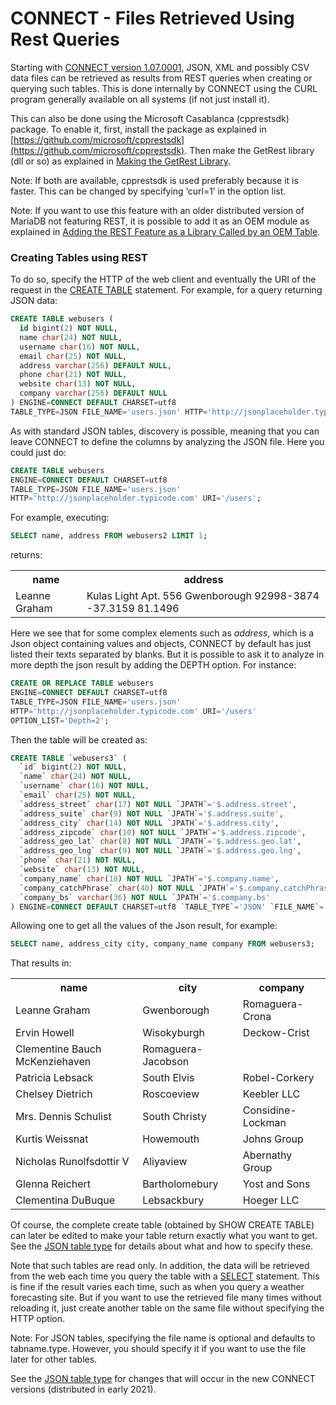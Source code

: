 # CONNECT - Files Retrieved Using Rest Queries

Starting with [CONNECT version 1.07.0001](/columns-storage-engines-and-plugins/storage-engines/connect/), JSON, XML and possibly CSV data files can be retrieved as results from REST queries when creating or querying such tables. This is done internally by CONNECT using the CURL program generally available on all systems (if not just install it).

This can also be done using the Microsoft Casablanca (cpprestsdk) package. To enable it, first, install the package as explained in [https://github.com/microsoft/cpprestsdk](https://github.com/microsoft/cpprestsdk). Then make the GetRest library (dll or so) as explained in [Making the GetRest Library](/columns-storage-engines-and-plugins/storage-engines/connect/connect-making-the-getrest-library/).

Note: If both are available, cpprestsdk is used preferably because it is faster. This can be changed by specifying ‘curl=1’ in the option list.

Note: If you want to use this feature with an older distributed version of MariaDB not featuring REST, it is possible to add it as an OEM module as explained in [Adding the REST Feature as a Library Called by an OEM Table](/columns-storage-engines-and-plugins/storage-engines/connect/connect-making-the-getrest-library/).

### Creating Tables using REST

To do so, specify the HTTP of the web client and eventually the URI of the request in the [CREATE TABLE](/sql-statements-structure/sql-statements/data-definition/create/create-table/) statement. For example, for a query returning JSON data:

```sql
CREATE TABLE webusers (
  id bigint(2) NOT NULL,
  name char(24) NOT NULL,
  username char(16) NOT NULL,
  email char(25) NOT NULL,
  address varchar(256) DEFAULT NULL,
  phone char(21) NOT NULL,
  website char(13) NOT NULL,
  company varchar(256) DEFAULT NULL
) ENGINE=CONNECT DEFAULT CHARSET=utf8
TABLE_TYPE=JSON FILE_NAME='users.json' HTTP='http://jsonplaceholder.typicode.com' URI='/users';
```

As with standard JSON tables, discovery is possible, meaning that you can leave CONNECT to define the columns by analyzing the JSON file. Here you could just do:

```sql
CREATE TABLE webusers
ENGINE=CONNECT DEFAULT CHARSET=utf8
TABLE_TYPE=JSON FILE_NAME='users.json'
HTTP='http://jsonplaceholder.typicode.com' URI='/users';
```

For example, executing:

```sql
SELECT name, address FROM webusers2 LIMIT 1;
```

returns:

<table><tbody><tr><th>name</th><th>address</th></tr>
<tr><td>Leanne Graham</td><td>Kulas Light Apt. 556 Gwenborough 92998-3874 -37.3159 81.1496</td></tr>
</tbody></table>

Here we see that for some complex elements such as <em>address</em>, which is a Json object containing values and objects, CONNECT by default has just listed their texts separated by blanks. But it is possible to ask it to analyze in more depth the json result by adding the DEPTH option. For instance:

```sql
CREATE OR REPLACE TABLE webusers
ENGINE=CONNECT DEFAULT CHARSET=utf8
TABLE_TYPE=JSON FILE_NAME='users.json'
HTTP='http://jsonplaceholder.typicode.com' URI='/users'
OPTION_LIST='Depth=2';
```

Then the table will be created as:

```sql
CREATE TABLE `webusers3` (
  `id` bigint(2) NOT NULL,
  `name` char(24) NOT NULL,
  `username` char(16) NOT NULL,
  `email` char(25) NOT NULL,
  `address_street` char(17) NOT NULL `JPATH`='$.address.street',
  `address_suite` char(9) NOT NULL `JPATH`='$.address.suite',
  `address_city` char(14) NOT NULL `JPATH`='$.address.city',
  `address_zipcode` char(10) NOT NULL `JPATH`='$.address.zipcode',
  `address_geo_lat` char(8) NOT NULL `JPATH`='$.address.geo.lat',
  `address_geo_lng` char(9) NOT NULL `JPATH`='$.address.geo.lng',
  `phone` char(21) NOT NULL,
  `website` char(13) NOT NULL,
  `company_name` char(18) NOT NULL `JPATH`='$.company.name',
  `company_catchPhrase` char(40) NOT NULL `JPATH`='$.company.catchPhrase',
  `company_bs` varchar(36) NOT NULL `JPATH`='$.company.bs'
) ENGINE=CONNECT DEFAULT CHARSET=utf8 `TABLE_TYPE`='JSON' `FILE_NAME`='users.json' `OPTION_LIST`='Depth=2' `HTTP`='http://jsonplaceholder.typicode.com' `URI`='/users';
```

Allowing one to get all the values of the Json result, for example:

```sql
SELECT name, address_city city, company_name company FROM webusers3;
```

That results in:

<table><tbody><tr><th>name</th><th>city</th><th>company</th></tr>
<tr><td>Leanne Graham</td><td>Gwenborough</td><td>Romaguera-Crona</td></tr>
<tr><td>Ervin Howell</td><td>Wisokyburgh</td><td>Deckow-Crist</td></tr>
<tr><td>Clementine Bauch McKenziehaven</td><td>Romaguera-Jacobson</td></tr>
<tr><td>Patricia Lebsack</td><td>South Elvis</td><td>Robel-Corkery</td></tr>
<tr><td>Chelsey Dietrich</td><td>Roscoeview</td><td>Keebler LLC</td></tr>
<tr><td>Mrs. Dennis Schulist</td><td>South Christy</td><td>Considine-Lockman</td></tr>
<tr><td>Kurtis Weissnat</td><td>Howemouth</td><td>Johns Group</td></tr>
<tr><td>Nicholas Runolfsdottir V</td><td>Aliyaview</td><td>Abernathy Group</td></tr>
<tr><td>Glenna Reichert</td><td>Bartholomebury</td><td>Yost and Sons</td></tr>
<tr><td>Clementina DuBuque</td><td>Lebsackbury</td><td>Hoeger LLC</td></tr>
</tbody></table>

Of course, the complete create table (obtained by SHOW CREATE TABLE) can later be edited to make your table return exactly what you want to get. See the [JSON table type](/columns-storage-engines-and-plugins/storage-engines/connect/connect-table-types/connect-json-table-type/) for details about what and how to specify these.

Note that such tables are read only. In addition, the data will be retrieved from the web each time you query the table with a [SELECT](/sql-statements-structure/sql-statements/data-manipulation/selecting-data/select/) statement. This is fine if the result varies each time, such as when you query a weather forecasting site. But if you want to use the retrieved file many times without reloading it, just create another table on the same file without specifying the HTTP option.

Note: For JSON tables, specifying the file name is optional and defaults to tabname.type. However, you should specify it if you want to use the file later for other tables.

See the [JSON table type](/columns-storage-engines-and-plugins/storage-engines/connect/connect-table-types/connect-json-table-type/) for changes that will occur in the new CONNECT versions (distributed in early 2021).
